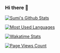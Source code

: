 ### Hi there 👋

<!--
**sumisos/sumisos** is a ✨ _special_ ✨ repository because its `README.md` (this file) appears on your GitHub profile.

Here are some ideas to get you started:

- 🔭 I’m currently working on ...
- 🌱 I’m currently learning ...
- 👯 I’m looking to collaborate on ...
- 🤔 I’m looking for help with ...
- 💬 Ask me about ...
- 📫 How to reach me: ...
- 😄 Pronouns: ...
- ⚡ Fun fact: ...
-->

[![Sumi's Github Stats](https://github-readme-stats.vercel.app/api?username=sumisos&hide=prs,contribs&count_private=true&show_icons=true&theme=blue-green)](https://github.com/sumisos)

[![Most Used Languages](https://github-readme-stats.vercel.app/api/top-langs/?username=sumisos&show_icons=true&layout=compact&hide=html,css&theme=flag-india)](https://github.com/sumisos)

[![Wakatime Stats](https://github-readme-stats.vercel.app/api/wakatime?username=sumisos&show_icons=true&theme=great-gatsby)](https://github.com/sumisos)

[![Page Views Count](https://badges.toozhao.com/badges/01F5QF2BK1NYW2V98KRH4MZ1MM/green.svg)](https://badges.toozhao.com/stats/01F5QF2BK1NYW2V98KRH4MZ1MM "Get your own page views count badge on badges.toozhao.com")
